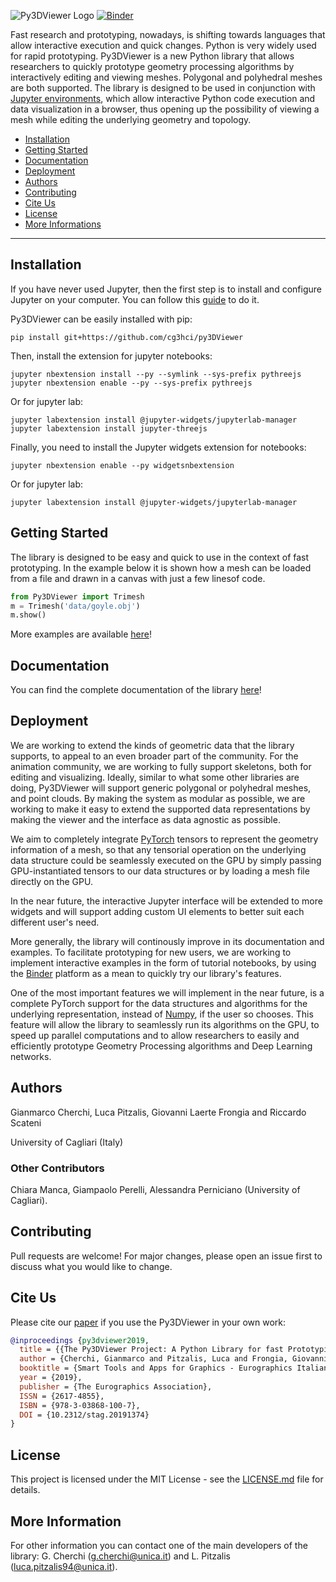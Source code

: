 ![Py3DViewer Logo](https://github.com/cg3hci/py3DViewer/blob/master/docs/source/logo.png)
[![Binder](https://mybinder.org/badge_logo.svg)](https://mybinder.org/v2/gh/cg3hci/py3dviewer/master?filepath=Playground.ipynb)



Fast research and prototyping, nowadays, is shifting towards languages that allow interactive execution and quick changes. Python is very widely used for rapid prototyping. Py3DViewer is a new Python library that allows researchers to quickly prototype geometry processing algorithms by interactively editing and viewing meshes. Polygonal and polyhedral meshes are both supported. The library is designed to be used in conjunction with [Jupyter environments](https://jupyter.org), which allow interactive Python code execution and data visualization in a browser, thus opening up the possibility of viewing a mesh while editing the underlying geometry and topology.

- [Installation](#installation)
- [Getting Started](#getting-started) 
- [Documentation](#documentation)
- [Deployment](#deployment)
- [Authors](#authors)
- [Contributing](#contributing)
- [Cite Us](#cite-us)
- [License](#license)
- [More Informations](#more-information)

--------------------------------------------------------------------------------

## Installation

If you have never used Jupyter, then the first step is to install and configure Jupyter on your computer. You can follow this [guide](https://jupyter.org/install.html) to do it.

Py3DViewer can be easily installed with pip:

```
pip install git+https://github.com/cg3hci/py3DViewer
```

Then, install the extension for jupyter notebooks:

```
jupyter nbextension install --py --symlink --sys-prefix pythreejs
jupyter nbextension enable --py --sys-prefix pythreejs
```

Or for jupyter lab:

```
jupyter labextension install @jupyter-widgets/jupyterlab-manager 
jupyter labextension install jupyter-threejs
```

Finally, you need to install the Jupyter widgets extension for notebooks: 

```
jupyter nbextension enable --py widgetsnbextension
```

Or for jupyter lab:
```
jupyter labextension install @jupyter-widgets/jupyterlab-manager
```

## Getting Started

The library is designed to be easy and quick to use in the context of fast prototyping. In the example below it is shown how a mesh can be loaded from a file and drawn in a canvas with just a few linesof code.

```python
from Py3DViewer import Trimesh
m = Trimesh('data/goyle.obj')
m.show()
```

More examples are available [here](https://mybinder.org/v2/gh/cg3hci/py3dviewer/master?filepath=Playground.ipynb)!

## Documentation

You can find the complete documentation of the library [here](https://py3dviewer.readthedocs.io)!

## Deployment

We are working to extend the kinds of geometric data that the library supports, to appeal to an even broader part of the community. For the animation community, we are working to fully support skeletons, both for editing and visualizing. Ideally, similar to what some other libraries are doing, Py3DViewer will support generic polygonal or polyhedral meshes, and point clouds. By making the system as modular as possible, we are working to make it easy to extend the supported data representations by making the viewer and the interface as data agnostic as possible. 

We aim to completely integrate [PyTorch](https://pytorch.org) tensors to represent the geometry information of a mesh, so that any tensorial operation on the underlying data structure could be seamlessly executed on the GPU by simply passing GPU-instantiated tensors to our data structures or by loading a mesh file directly on the GPU. 

In the near future, the interactive Jupyter interface will be extended to more widgets and will support adding custom UI elements to better suit each different user's need. 

More generally, the library will continously improve in its documentation and examples. To facilitate prototyping for new users, we are working to implement interactive examples in the form of tutorial notebooks, by using the [Binder](https://mybinder.org) platform as a mean to quickly try our library's features. 

One of the most important features we will implement in the near future, is a complete PyTorch support for the data structures and algorithms for the underlying representation, instead of [Numpy](https://numpy.org), if the user so chooses. This feature will allow the library to seamlessly run its algorithms on the GPU, to speed up parallel computations and to allow researchers to easily and efficiently prototype Geometry Processing algorithms and Deep Learning networks.

## Authors

Gianmarco Cherchi, Luca Pitzalis, Giovanni Laerte Frongia and Riccardo Scateni

University of Cagliari (Italy)

### Other Contributors

Chiara Manca, Giampaolo Perelli, Alessandra Perniciano (University of Cagliari).

## Contributing

Pull requests are welcome! 
For major changes, please open an issue first to discuss what you would like to change. 

## Cite Us

Please cite our [paper](https://diglib.eg.org/handle/10.2312/stag20191374) if you use the Py3DViewer in your own work:

```bibtex
@inproceedings {py3dviewer2019,
  title = {{The Py3DViewer Project: A Python Library for fast Prototyping in Geometry Processing}},
  author = {Cherchi, Gianmarco and Pitzalis, Luca and Frongia, Giovanni Laerte and Scateni, Riccardo},
  booktitle = {Smart Tools and Apps for Graphics - Eurographics Italian Chapter Conference},
  year = {2019},
  publisher = {The Eurographics Association},
  ISSN = {2617-4855},
  ISBN = {978-3-03868-100-7},
  DOI = {10.2312/stag.20191374}
}
```

## License

This project is licensed under the MIT License - see the [LICENSE.md](https://github.com/cg3hci/py3DViewer/blob/master/LICENSE) file for details.

## More Information

For other information you can contact one of the main developers of the library: G. Cherchi (g.cherchi@unica.it) and L. Pitzalis (luca.pitzalis94@unica.it).
